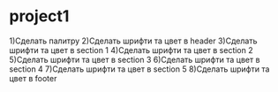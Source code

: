 # project1
<!-- План -->
1)Сделать палитру
2)Сделать шрифти та цвет в header
3)Сделать шрифти та цвет в section 1
4)Сделать шрифти та цвет в section 2
5)Сделать шрифти та цвет в section 3
6)Сделать шрифти та цвет в section 4
7)Сделать шрифти та цвет в section 5
8)Сделать шрифти та цвет в footer
